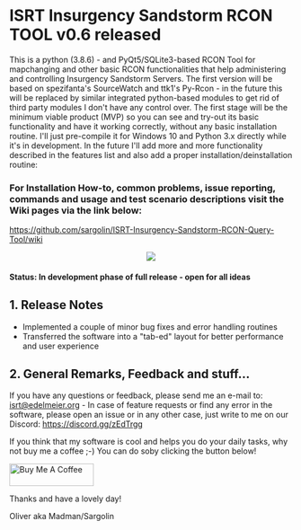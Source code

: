 # ISRT Insurgency Sandstorm RCON TOOL v0.6 released
This is a python (3.8.6) - and PyQt5/SQLite3-based RCON Tool for mapchanging and other basic RCON functionalities that help administering and controlling Insurgency Sandstorm Servers. The first version will be based on spezifanta's SourceWatch and ttk1's Py-Rcon - in the future this will be replaced by similar integrated python-based modules to get rid of third party modules I don't have any control over. The first stage will be the minimum viable product (MVP) so you can see and try-out its basic functionality and have it working correctly, without any basic installation routine. I'll just pre-compile it for Windows 10 and Python 3.x directly while it's in development. In the future I'll add more and more functionality described in the features list and also add a proper installation/deinstallation routine:

### For Installation How-to, common problems, issue reporting, commands and usage and test scenario descriptions visit the Wiki pages via the link below: 
https://github.com/sargolin/ISRT-Insurgency-Sandstorm-RCON-Query-Tool/wiki

<center><img src="http://gs.tct-gaming.com/isrt05.jpg"></center>

#### Status: In development phase of full release - open for all ideas

## 1. Release Notes
- Implemented a couple of minor bug fixes and error handling routines
- Transferred the software into a "tab-ed" layout for better performance and user experience

## 2. General Remarks, Feedback and stuff...
If you have any questions or feedback, please send me an e-mail to: isrt@edelmeier.org - In case of feature requests or find any error in the software, please open an issue or in any other case, just write to me on our Discord: https://discord.gg/zEdTrgg

If you think that my software is cool and helps you do your daily tasks, why not buy me a coffee ;-) You can do soby clicking the button below!

<a href="https://www.buymeacoffee.com/oedelmeier" target="_blank"><img src="https://cdn.buymeacoffee.com/buttons/v2/default-yellow.png" alt="Buy Me A Coffee" style="height: 40px !important;width: 150px !important;"></a>

Thanks and have a lovely day!

Oliver aka Madman/Sargolin

